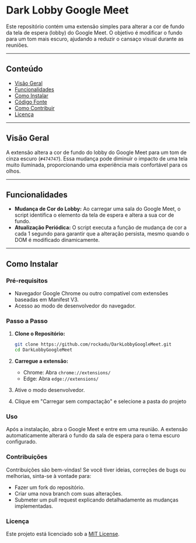 # Dark Lobby Google Meet

Este repositório contém uma extensão simples para alterar a cor de fundo da tela de espera (lobby) do Google Meet. O objetivo é modificar o fundo para um tom mais escuro, ajudando a reduzir o cansaço visual durante as reuniões.

---

## Conteúdo

- [Visão Geral](#visão-geral)
- [Funcionalidades](#funcionalidades)
- [Como Instalar](#como-instalar)
- [Código Fonte](#código-fonte)
- [Como Contribuir](#como-contribuir)
- [Licença](#licença)

---

## Visão Geral

A extensão altera a cor de fundo do lobby do Google Meet para um tom de cinza escuro (`#474747`). Essa mudança pode diminuir o impacto de uma tela muito iluminada, proporcionando uma experiência mais confortável para os olhos.

---

## Funcionalidades

- **Mudança de Cor do Lobby:** Ao carregar uma sala do Google Meet, o script identifica o elemento da tela de espera e altera a sua cor de fundo.
- **Atualização Periódica:** O script executa a função de mudança de cor a cada 1 segundo para garantir que a alteração persista, mesmo quando o DOM é modificado dinamicamente.

---

## Como Instalar

### Pré-requisitos

- Navegador Google Chrome ou outro compatível com extensões baseadas em Manifest V3.
- Acesso ao modo de desenvolvedor do navegador.

### Passo a Passo

1. **Clone o Repositório:**
   ```bash
   git clone https://github.com/rockadu/DarkLobbyGoogleMeet.git
   cd DarkLobbyGoogleMeet
   ```

2. **Carregue a extensão:**
    - Chrome: Abra ```chrome://extensions/```
    - Edge: Abra ```edge://extensions/```

3. Ative o modo desenvolvedor.

5. Clique em "Carregar sem compactação" e selecione a pasta do projeto

### Uso
Após a instalação, abra o Google Meet e entre em uma reunião. A extensão automaticamente alterará o fundo da sala de espera para o tema escuro configurado.

###  Contribuições
Contribuições são bem-vindas! Se você tiver ideias, correções de bugs ou melhorias, sinta-se à vontade para:

- Fazer um fork do repositório.
- Criar uma nova branch com suas alterações.
- Submeter um pull request explicando detalhadamente as mudanças implementadas.

### Licença
Este projeto está licenciado sob a [MIT License](https://mit-license.org/).